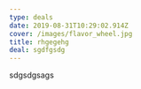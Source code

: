 ```yaml
---
type: deals
date: 2019-08-31T10:29:02.914Z
cover: /images/flavor_wheel.jpg
title: rhgegehg
deal: sgdfgsdg
---
```

sdgsdgsags
